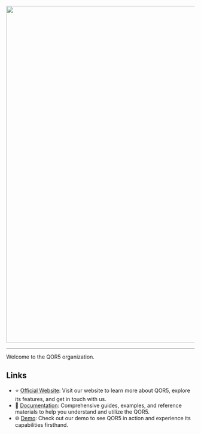 <p align="center">
<img src="https://qor5.com/img/demo-screenshot.png" width="900" />
</p>

<hr />

Welcome to the QOR5 organization.

## Links

* ⭐ [Official Website](https://qor5.com/): Visit our website to learn more about QOR5, explore its features, and get in touch with us.
* 📖 [Documentation](https://docs.qor5.com/): Comprehensive guides, examples, and reference materials to help you understand and utilize the QOR5.
* 🌐 [Demo](https://demo.qor5.com/): Check out our demo to see QOR5 in action and experience its capabilities firsthand.

